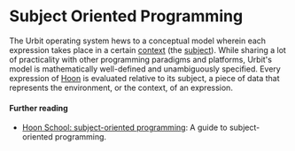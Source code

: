 # Subject Oriented Programming

The Urbit operating system hews to a conceptual model wherein each expression takes place in a certain [context](urbit-docs/glossary/context) (the [subject](urbit-docs/glossary/subject)). While sharing a lot of practicality with other programming paradigms and platforms, Urbit's model is mathematically well-defined and unambiguously specified. Every expression of [Hoon](urbit-docs/glossary/hoon) is evaluated relative to its subject, a piece of data that represents the environment, or the context, of an expression.

#### Further reading

- [Hoon School: subject-oriented programming](urbit-docs/courses/hoon-school/O-subject): A guide to subject-oriented programming.
